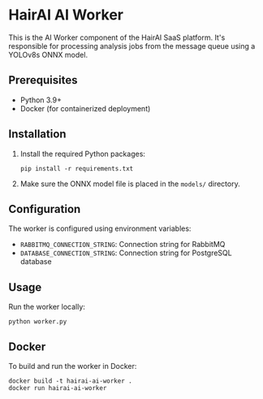 # HairAI AI Worker

This is the AI Worker component of the HairAI SaaS platform. It's responsible for processing analysis jobs from the message queue using a YOLOv8s ONNX model.

## Prerequisites

- Python 3.9+
- Docker (for containerized deployment)

## Installation

1. Install the required Python packages:
   ```
   pip install -r requirements.txt
   ```

2. Make sure the ONNX model file is placed in the `models/` directory.

## Configuration

The worker is configured using environment variables:

- `RABBITMQ_CONNECTION_STRING`: Connection string for RabbitMQ
- `DATABASE_CONNECTION_STRING`: Connection string for PostgreSQL database

## Usage

Run the worker locally:
```
python worker.py
```

## Docker

To build and run the worker in Docker:
```
docker build -t hairai-ai-worker .
docker run hairai-ai-worker
```